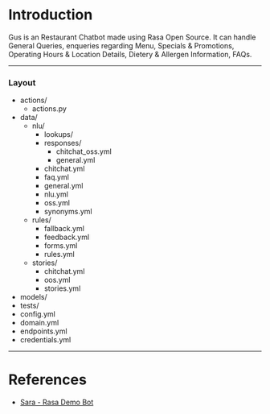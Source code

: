 # Introduction
Gus is an Restaurant Chatbot made using Rasa Open Source. It can handle General Queries, enqueries regarding Menu, Specials & Promotions, Operating Hours & Location Details, Dietery & Allergen Information, FAQs.

---
### Layout
- actions/
    - actions.py
- data/
    - nlu/
        - lookups/
        - responses/
            - chitchat_oss.yml
            - general.yml 
        - chitchat.yml
        - faq.yml
        - general.yml
        - nlu.yml
        - oss.yml
        - synonyms.yml
    - rules/
        - fallback.yml
        - feedback.yml
        - forms.yml
        - rules.yml
    - stories/
        - chitchat.yml
        - oos.yml
        - stories.yml
- models/
- tests/
- config.yml
- domain.yml
- endpoints.yml
- credentials.yml
---

# References

- [Sara - Rasa Demo Bot](https://github.com/RasaHQ/rasa-demo/)